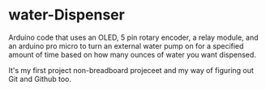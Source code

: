# water-Dispenser
Arduino code that uses an OLED, 5 pin rotary encoder, a relay module, and an 
arduino pro micro to turn an external water pump on for a specified amount of time based on how many ounces of water you want dispensed.

It's my first project non-breadboard projeceet and my way of figuring out Git and Github too.
